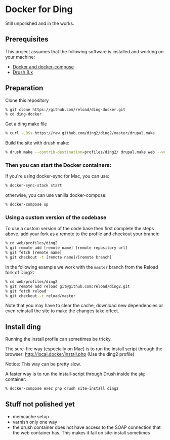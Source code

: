 # Docker for Ding

Still unpolished and in the works.

## Prerequisites

This project assumes that the following software is installed and working on your machine:

- [Docker and docker-compose](https://www.docker.com/community-edition#/download)
- [Drush 8.x](http://docs.drush.org/en/8.x/install/)

## Preparation

Clone this repository
```sh
% git clone https://github.com/reload/ding-docker.git
% cd ding-docker
```

Get a ding make file
```sh
% curl -LOSs https://raw.github.com/ding2/ding2/master/drupal.make
```

Build the site with drush make:
```sh
% drush make --contrib-destination=profiles/ding2/ drupal.make web --working-copy
```

### Then you can start the Docker containers:

If you're using docker-sync for Mac, you can use:

```sh
% docker-sync-stack start
```

otherwise, you can use vanilla docker-compose:

```sh
% docker-compose up
```

### Using a custom version of the codebase

To use a custom version of the code base then first complete the steps above. add your fork as a remote to the profile and checkout your branch:

```sh
% cd web/profiles/ding2
% git remote add [remote name] [remote repository url]
% git fetch [remote name]
% git checkout -t [remote name]/[remote branch]
```

In the following example we work with the `master` branch from the Reload fork of Ding2:

```sh
% cd web/profiles/ding2
% git remote add reload git@github.com:reload/ding2.git
% git fetch reload
% git checkout -t reload/master
```


Note that you may have to clear the cache, download new dependencies or even reinstall the site to make the changes take effect.

## Install ding

Running the install profile can sometimes be tricky.

The sure-fire way (especially on Mac) is to run the install script through the browser:
http://local.docker/install.php (Use the ding2 profile)

Notice: This way can be pretty slow.


A faster way is to run the install-script through Drush inside the `php` container:
```sh
% docker-compose exec php drush site-install ding2
```

## Stuff not polished yet

* memcache setup
* varnish only one way
* the drush container does not have access to the SOAP connection that the web container has. This makes it fail on site-install sometimes
